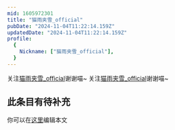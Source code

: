 ```yaml
---
mid: 1605972301
title: "猫雨夹雪_official"
pubDate: "2024-11-04T11:22:14.159Z"
updatedDate: "2024-11-04T11:22:14.159Z"
profile:
  {
    Nickname: ["猫雨夹雪_official"],
  }
---
```


关注[猫雨夹雪_official](https://space.bilibili.com/1605972301)谢谢喵~ 关注[猫雨夹雪_official](https://space.bilibili.com/1605972301)谢谢喵~

## 此条目有待补充
你可以在[这里](https://github.com/Yuhanawa/VTuber.ICU-Content/edit/master/v/猫雨夹雪_official/index.md)编辑本文
